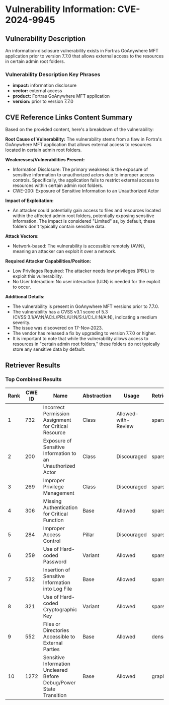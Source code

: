 # Vulnerability Information: CVE-2024-9945

## Vulnerability Description
An information-disclosure vulnerability exists in Fortras GoAnywhere MFT application prior to version 7.7.0 that allows external access to the resources in certain admin root folders.

### Vulnerability Description Key Phrases
- **impact:** information disclosure
- **vector:** external access
- **product:** Fortras GoAnywhere MFT application
- **version:** prior to version 7.7.0

## CVE Reference Links Content Summary
Based on the provided content, here's a breakdown of the vulnerability:

**Root Cause of Vulnerability:**
The vulnerability stems from a flaw in Fortra's GoAnywhere MFT application that allows external access to resources located in certain admin root folders.

**Weaknesses/Vulnerabilities Present:**
- Information Disclosure: The primary weakness is the exposure of sensitive information to unauthorized actors due to improper access controls. Specifically, the application fails to restrict external access to resources within certain admin root folders.
- CWE-200: Exposure of Sensitive Information to an Unauthorized Actor

**Impact of Exploitation:**
-  An attacker could potentially gain access to files and resources located within the affected admin root folders, potentially exposing sensitive information. The impact is considered "Limited" as, by default, these folders don't typically contain sensitive data.

**Attack Vectors:**
- Network-based: The vulnerability is accessible remotely (AV:N), meaning an attacker can exploit it over a network.

**Required Attacker Capabilities/Position:**
- Low Privileges Required: The attacker needs low privileges (PR:L) to exploit this vulnerability.
- No User Interaction: No user interaction (UI:N) is needed for the exploit to occur.

**Additional Details:**
- The vulnerability is present in GoAnywhere MFT versions prior to 7.7.0.
- The vulnerability has a CVSS v3.1 score of 5.3 (CVSS:3.1/AV:N/AC:L/PR:L/UI:N/S:U/C:L/I:N/A:N), indicating a medium severity.
- The issue was discovered on 17-Nov-2023.
- The vendor has released a fix by upgrading to version 7.7.0 or higher.
-  It is important to note that while the vulnerability allows access to resources in "certain admin root folders," these folders do not typically store any sensitive data by default.

## Retriever Results

### Top Combined Results

| Rank | CWE ID | Name | Abstraction | Usage  | Retrievers | Individual Scores |
|------|--------|------|-------------|-------|------------|-------------------|
| 1 | 732 | Incorrect Permission Assignment for Critical Resource | Class | Allowed-with-Review | sparse | 0.050 |
| 2 | 200 | Exposure of Sensitive Information to an Unauthorized Actor | Class | Discouraged | sparse | 0.050 |
| 3 | 269 | Improper Privilege Management | Class | Discouraged | sparse | 0.050 |
| 4 | 306 | Missing Authentication for Critical Function | Base | Allowed | sparse | 0.050 |
| 5 | 284 | Improper Access Control | Pillar | Discouraged | sparse | 0.050 |
| 6 | 259 | Use of Hard-coded Password | Variant | Allowed | sparse | 0.049 |
| 7 | 532 | Insertion of Sensitive Information into Log File | Base | Allowed | sparse | 0.049 |
| 8 | 321 | Use of Hard-coded Cryptographic Key | Variant | Allowed | sparse | 0.049 |
| 9 | 552 | Files or Directories Accessible to External Parties | Base | Allowed | dense | 0.548 |
| 10 | 1272 | Sensitive Information Uncleared Before Debug/Power State Transition | Base | Allowed | graph | 0.002 |

